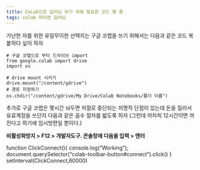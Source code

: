 ```yaml
---
title: CoLab으로 딥러닝 하기 위해 필요한 코드 몇 줄
tags: colab 파이썬 딥러닝
---
```


가난한 자를 위한 유일무이한 선택지는 구글 코랩을 쓰기 위해서는 
다음과 같은 코드 복붙하다 싶이 하자

```
# 구글 코랩으로 부터 드라이브 import
from google.colab import drive
import os 

# drive mount 시키기
drive.mount("/content/gdrive")
# 경로 지정하기
os.chdir("/content/gdrive/My Drive/Colab Notebooks/폴더 이름") 
```

추가로 구글 코랩은 몇시간 놔두면 저절로 중단되는 치명적 단점이 있는데 
돈을 질러서 유료계정을 쓰던지 다음과 같은 꼼수 절차를 밟도록 하자 
(그런데 어차피 12시간이면 꺼진다고 하기에 임시방편일 뿐이다.)


**비활성화방지 > F12 > 개발자도구. 콘솔창에 다음을 입력 > 엔터**

function ClickConnect(){
console.log(“Working”); 
document.querySelector(“colab-toolbar-button#connect”).click() 
}
setInterval(ClickConnect,60000)
